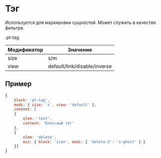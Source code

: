 # Тэг
Используется для маркировки сущностей. Может служить в качестве фильтра.

.pt-tag

| Модификатор | Значение                     |
| ----------- | ---------------------------- |
| size        | s/m                          |
| view        | default/link/disable/inverse |


## Пример
```javascript
{
	block: 'pt-tag',
	mods: { size: 's', view: 'default' },
	content: [
	{
		elem: 'text',
		content: 'Классный тег'
	},
	{
		elem: 'delete',
		mix: { block: 'icon', mods: { 'delete-2': 's-ghost' } }
	}]
}
```
